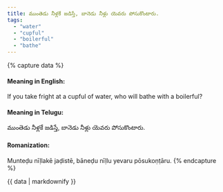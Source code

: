 ```yaml
---
title: ముంతెడు నీళ్లకే జడిస్తే, బానెడు నీళ్లు యెవరు పోసుకొంటారు.
tags:
  - "water"
  - "cupful"
  - "boilerful"
  - "bathe"
---
```


{% capture data %}
#### Meaning in English:
If you take fright at a cupful of water, who will bathe with a boilerful?

#### Meaning in Telugu:
ముంతెడు నీళ్లకే జడిస్తే, బానెడు నీళ్లు యెవరు పోసుకొంటారు.

#### Romanization:
Munteḍu nīḷlakē jaḍistē, bāneḍu nīḷlu yevaru pōsukoṇṭāru.
{% endcapture %}

{{ data | markdownify }}

